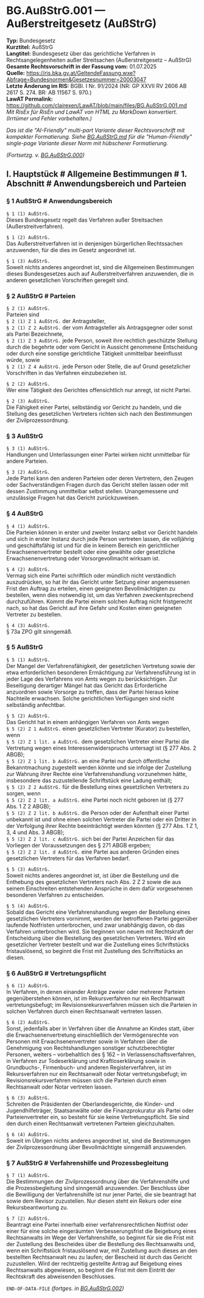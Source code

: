 # BG.AußStrG.001 — Außerstreitgesetz (AußStrG)
**Typ:** Bundesgesetz  
**Kurztitel:** AußStrG  
**Langtitel:** Bundesgesetz über das gerichtliche Verfahren in Rechtsangelegenheiten außer Streitsachen (Außerstreitgesetz – AußStrG)  
**Gesamte Rechtsvorschrift in der Fassung vom:** 01.07.2025  
**Quelle:** https://ris.bka.gv.at/GeltendeFassung.wxe?Abfrage=Bundesnormen&Gesetzesnummer=20003047  
**Letzte Änderung im RIS:** BGBl. I Nr. 91/2024 (NR: GP XXVII RV 2606 AB 2617 S. 274. BR: AB 11567 S. 970.)  
**LawAT Permalink:** https://github.com/clairexen/LawAT/blob/main/files/BG.AußStrG.001.md  
*Mit RisEx für RisEn und LawAT von HTML zu MarkDown konvertiert. (Irrtümer und Fehler vorbehalten.)*

*Das ist die "AI-Friendly" multi-part Variante dieser Rechtsvorschrift mit kompakter Formatierung. Siehe [BG.AußStrG.md](BG.AußStrG.md) für die "Human-Friendly" single-page Variante dieser Norm mit hübscherer Formatierung.*

*(Fortsetzg. v. [BG.AußStrG.000](BG.AußStrG.000.md))*


## I. Hauptstück # Allgemeine Bestimmungen # 1. Abschnitt # Anwendungsbereich und Parteien

### § 1 AußStrG # Anwendungsbereich

`§ 1 (1) AußStrG.`  
Dieses Bundesgesetz regelt das Verfahren außer Streitsachen (Außerstreitverfahren).

`§ 1 (2) AußStrG.`  
Das Außerstreitverfahren ist in denjenigen bürgerlichen Rechtssachen anzuwenden, für die dies im Gesetz angeordnet ist.

`§ 1 (3) AußStrG.`  
Soweit nichts anderes angeordnet ist, sind die Allgemeinen Bestimmungen dieses Bundesgesetzes auch auf Außerstreitverfahren anzuwenden, die in anderen gesetzlichen Vorschriften geregelt sind.

### § 2 AußStrG # Parteien

`§ 2 (1) AußStrG.`  
Parteien sind  
`§ 2 (1) Z 1 AußStrG.`
der Antragsteller,  
`§ 2 (1) Z 2 AußStrG.`
der vom Antragsteller als Antragsgegner oder sonst als Partei Bezeichnete,  
`§ 2 (1) Z 3 AußStrG.`
jede Person, soweit ihre rechtlich geschützte Stellung durch die begehrte oder vom Gericht in Aussicht genommene Entscheidung oder durch eine sonstige gerichtliche Tätigkeit unmittelbar beeinflusst würde, sowie  
`§ 2 (1) Z 4 AußStrG.`
jede Person oder Stelle, die auf Grund gesetzlicher Vorschriften in das Verfahren einzubeziehen ist.

`§ 2 (2) AußStrG.`  
Wer eine Tätigkeit des Gerichtes offensichtlich nur anregt, ist nicht Partei.

`§ 2 (3) AußStrG.`  
Die Fähigkeit einer Partei, selbständig vor Gericht zu handeln, und die Stellung des gesetzlichen Vertreters richten sich nach den Bestimmungen der Zivilprozessordnung.

### § 3 AußStrG

`§ 3 (1) AußStrG.`  
Handlungen und Unterlassungen einer Partei wirken nicht unmittelbar für andere Parteien.

`§ 3 (2) AußStrG.`  
Jede Partei kann den anderen Parteien oder deren Vertretern, den Zeugen oder Sachverständigen Fragen durch das Gericht stellen lassen oder mit dessen Zustimmung unmittelbar selbst stellen. Unangemessene und unzulässige Fragen hat das Gericht zurückzuweisen.

### § 4 AußStrG

`§ 4 (1) AußStrG.`  
Die Parteien können in erster und zweiter Instanz selbst vor Gericht handeln und sich in erster Instanz durch jede Person vertreten lassen, die volljährig und geschäftsfähig ist und für die in keinem Bereich ein gerichtlicher Erwachsenenvertreter bestellt oder eine gewählte oder gesetzliche Erwachsenenvertretung oder Vorsorgevollmacht wirksam ist.

`§ 4 (2) AußStrG.`  
Vermag sich eine Partei schriftlich oder mündlich nicht verständlich auszudrücken, so hat ihr das Gericht unter Setzung einer angemessenen Frist den Auftrag zu erteilen, einen geeigneten Bevollmächtigten zu bestellen, wenn dies notwendig ist, um das Verfahren zweckentsprechend durchzuführen. Kommt die Partei einem solchen Auftrag nicht fristgerecht nach, so hat das Gericht auf ihre Gefahr und Kosten einen geeigneten Vertreter zu bestellen.

`§ 4 (3) AußStrG.`  
§ 73a ZPO gilt sinngemäß.

### § 5 AußStrG

`§ 5 (1) AußStrG.`  
Der Mangel der Verfahrensfähigkeit, der gesetzlichen Vertretung sowie der etwa erforderlichen besonderen Ermächtigung zur Verfahrensführung ist in jeder Lage des Verfahrens von Amts wegen zu berücksichtigen. Zur Beseitigung derartiger Mängel hat das Gericht das Erforderliche anzuordnen sowie Vorsorge zu treffen, dass der Partei hieraus keine Nachteile erwachsen. Solche gerichtlichen Verfügungen sind nicht selbständig anfechtbar.

`§ 5 (2) AußStrG.`  
Das Gericht hat in einem anhängigen Verfahren von Amts wegen  
`§ 5 (2) Z 1 AußStrG.`
einen gesetzlichen Vertreter (Kurator) zu bestellen, wenn  
`§ 5 (2) Z 1 lit. a AußStrG.`
dem gesetzlichen Vertreter einer Partei die Vertretung wegen eines Interessenwiderspruchs untersagt ist (§ 277 Abs. 2 ABGB);  
`§ 5 (2) Z 1 lit. b AußStrG.`
an eine Partei nur durch öffentliche Bekanntmachung zugestellt werden könnte und sie infolge der Zustellung zur Wahrung ihrer Rechte eine Verfahrenshandlung vorzunehmen hätte, insbesondere das zuzustellende Schriftstück eine Ladung enthält;  
`§ 5 (2) Z 2 AußStrG.`
für die Bestellung eines gesetzlichen Vertreters zu sorgen, wenn  
`§ 5 (2) Z 2 lit. a AußStrG.`
eine Partei noch nicht geboren ist (§ 277 Abs. 1 Z 2 ABGB);  
`§ 5 (2) Z 2 lit. b AußStrG.`
die Person oder der Aufenthalt einer Partei unbekannt ist und ohne einen solchen Vertreter die Partei oder ein Dritter in der Verfolgung ihrer Rechte beeinträchtigt werden könnten (§ 277 Abs. 1 Z 1, 3, 4 und Abs. 3 ABGB);  
`§ 5 (2) Z 2 lit. c AußStrG.`
sich bei der Partei Anzeichen für das Vorliegen der Voraussetzungen des § 271 ABGB ergeben;  
`§ 5 (2) Z 2 lit. d AußStrG.`
eine Partei aus anderen Gründen eines gesetzlichen Vertreters für das Verfahren bedarf.

`§ 5 (3) AußStrG.`  
Soweit nichts anderes angeordnet ist, ist über die Bestellung und die Enthebung des gesetzlichen Vertreters nach Abs. 2 Z 2 sowie die aus seinem Einschreiten entstehenden Ansprüche in dem dafür vorgesehenen besonderen Verfahren zu entscheiden.

`§ 5 (4) AußStrG.`  
Sobald das Gericht eine Verfahrenshandlung wegen der Bestellung eines gesetzlichen Vertreters vornimmt, werden der betroffenen Partei gegenüber laufende Notfristen unterbrochen, und zwar unabhängig davon, ob das Verfahren unterbrochen wird. Sie beginnen von neuem mit Rechtskraft der Entscheidung über die Bestellung des gesetzlichen Vertreters. Wird ein gesetzlicher Vertreter bestellt und war die Zustellung eines Schriftstücks fristauslösend, so beginnt die Frist mit Zustellung des Schriftstücks an diesen.

### § 6 AußStrG # Vertretungspflicht

`§ 6 (1) AußStrG.`  
In Verfahren, in denen einander Anträge zweier oder mehrerer Parteien gegenüberstehen können, ist im Rekursverfahren nur ein Rechtsanwalt vertretungsbefugt; im Revisionsrekursverfahren müssen sich die Parteien in solchen Verfahren durch einen Rechtsanwalt vertreten lassen.

`§ 6 (2) AußStrG.`  
Sonst, jedenfalls aber in Verfahren über die Annahme an Kindes statt, über die Erwachsenenvertretung einschließlich der Vermögensrechte von Personen mit Erwachsenenvertreter sowie in Verfahren über die Genehmigung von Rechtshandlungen sonstiger schutzberechtigter Personen, weiters – vorbehaltlich des § 162 – in Verlassenschaftsverfahren, in Verfahren zur Todeserklärung und Kraftloserklärung sowie in Grundbuchs-, Firmenbuch- und anderen Registerverfahren, ist im Rekursverfahren nur ein Rechtsanwalt oder Notar vertretungsbefugt; im Revisionsrekursverfahren müssen sich die Parteien durch einen Rechtsanwalt oder Notar vertreten lassen.

`§ 6 (3) AußStrG.`  
Schreiten die Präsidenten der Oberlandesgerichte, die Kinder- und Jugendhilfeträger, Staatsanwälte oder die Finanzprokuratur als Partei oder Parteienvertreter ein, so besteht für sie keine Vertretungspflicht. Sie sind den durch einen Rechtsanwalt vertretenen Parteien gleichzuhalten.

`§ 6 (4) AußStrG.`  
Soweit im Übrigen nichts anderes angeordnet ist, sind die Bestimmungen der Zivilprozessordnung über Bevollmächtigte sinngemäß anzuwenden.

### § 7 AußStrG # Verfahrenshilfe und Prozessbegleitung

`§ 7 (1) AußStrG.`  
Die Bestimmungen der Zivilprozessordnung über die Verfahrenshilfe und die Prozessbegleitung sind sinngemäß anzuwenden. Der Beschluss über die Bewilligung der Verfahrenshilfe ist nur jener Partei, die sie beantragt hat sowie dem Revisor zuzustellen. Nur diesen steht ein Rekurs oder eine Rekursbeantwortung zu.

`§ 7 (2) AußStrG.`  
Beantragt eine Partei innerhalb einer verfahrensrechtlichen Notfrist oder einer für eine solche eingeräumten Verbesserungsfrist die Beigebung eines Rechtsanwalts im Wege der Verfahrenshilfe, so beginnt für sie die Frist mit der Zustellung des Bescheides über die Bestellung des Rechtsanwalts und, wenn ein Schriftstück fristauslösend war, mit Zustellung auch dieses an den bestellten Rechtsanwalt neu zu laufen; der Bescheid ist durch das Gericht zuzustellen. Wird der rechtzeitig gestellte Antrag auf Beigebung eines Rechtsanwalts abgewiesen, so beginnt die Frist mit dem Eintritt der Rechtskraft des abweisenden Beschlusses.

`END-OF-DATA-FILE` *(fortges. in [BG.AußStrG.002](BG.AußStrG.002.md))*
